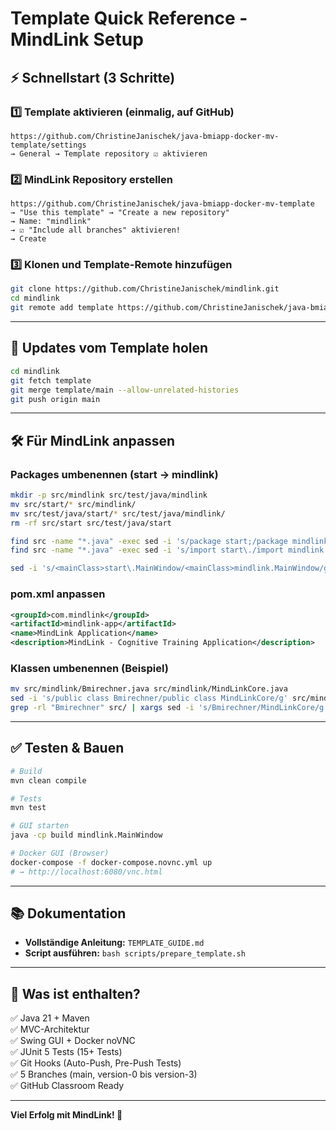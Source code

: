 # Template Quick Reference - MindLink Setup

## ⚡ Schnellstart (3 Schritte)

### 1️⃣ Template aktivieren (einmalig, auf GitHub)
```
https://github.com/ChristineJanischek/java-bmiapp-docker-mv-template/settings
→ General → Template repository ☑ aktivieren
```

### 2️⃣ MindLink Repository erstellen
```
https://github.com/ChristineJanischek/java-bmiapp-docker-mv-template
→ "Use this template" → "Create a new repository"
→ Name: "mindlink"
→ ☑ "Include all branches" aktivieren!
→ Create
```

### 3️⃣ Klonen und Template-Remote hinzufügen
```bash
git clone https://github.com/ChristineJanischek/mindlink.git
cd mindlink
git remote add template https://github.com/ChristineJanischek/java-bmiapp-docker-mv-template.git
```

---

## 🔄 Updates vom Template holen

```bash
cd mindlink
git fetch template
git merge template/main --allow-unrelated-histories
git push origin main
```

---

## 🛠 Für MindLink anpassen

### Packages umbenennen (start → mindlink)
```bash
mkdir -p src/mindlink src/test/java/mindlink
mv src/start/* src/mindlink/
mv src/test/java/start/* src/test/java/mindlink/
rm -rf src/start src/test/java/start

find src -name "*.java" -exec sed -i 's/package start;/package mindlink;/g' {} +
find src -name "*.java" -exec sed -i 's/import start\./import mindlink./g' {} +

sed -i 's/<mainClass>start\.MainWindow/<mainClass>mindlink.MainWindow/g' pom.xml
```

### pom.xml anpassen
```xml
<groupId>com.mindlink</groupId>
<artifactId>mindlink-app</artifactId>
<name>MindLink Application</name>
<description>MindLink - Cognitive Training Application</description>
```

### Klassen umbenennen (Beispiel)
```bash
mv src/mindlink/Bmirechner.java src/mindlink/MindLinkCore.java
sed -i 's/public class Bmirechner/public class MindLinkCore/g' src/mindlink/MindLinkCore.java
grep -rl "Bmirechner" src/ | xargs sed -i 's/Bmirechner/MindLinkCore/g'
```

---

## ✅ Testen & Bauen

```bash
# Build
mvn clean compile

# Tests
mvn test

# GUI starten
java -cp build mindlink.MainWindow

# Docker GUI (Browser)
docker-compose -f docker-compose.novnc.yml up
# → http://localhost:6080/vnc.html
```

---

## 📚 Dokumentation

- **Vollständige Anleitung:** `TEMPLATE_GUIDE.md`
- **Script ausführen:** `bash scripts/prepare_template.sh`

---

## 🎯 Was ist enthalten?

✅ Java 21 + Maven  
✅ MVC-Architektur  
✅ Swing GUI + Docker noVNC  
✅ JUnit 5 Tests (15+ Tests)  
✅ Git Hooks (Auto-Push, Pre-Push Tests)  
✅ 5 Branches (main, version-0 bis version-3)  
✅ GitHub Classroom Ready  

---

**Viel Erfolg mit MindLink! 🚀**
